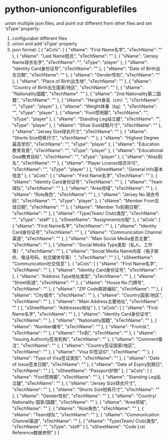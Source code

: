 # python-unionconfigurablefiles

union multiple json files, and point out different from other files and set 'sType' property:
1. configurabel different files
2. union and add 'sType' property
3. json format:
[
  {
    "aCols": [
      {
        "sName": "First Name名字",
        "sTechName": ""
      },
      {
        "sName": "Last Name姓氏",
        "sTechName": ""
      },
      {
        "sName": "Jersey Name球衣名字",
        "sTechName": "",
        "sType": "player"
      },
      {
        "sName": "Identity Card身份证号",
        "sTechName": ""
      },
      {
        "sName": "Date of Birth出生日期",
        "sTechName": ""
      },
      {
        "sName": "Gender性别",
        "sTechName": ""
      },
      {
        "sName": "Place of Birth出生地",
        "sTechName": ""
      },
      {
        "sName": "Country of Birth出生国家/地区",
        "sTechName": ""
      },
      {
        "sName": "Nationality国籍",
        "sTechName": ""
      },
      {
        "sName": "2nd Nationality第二国籍",
        "sTechName": ""
      },
      {
        "sName": "Height身高（cm）",
        "sTechName": "",
        "sType": "player"
      },
      {
        "sName": "Weight体重（kg）",
        "sTechName": "",
        "sType": "player"
      },
      {
        "sName": "Foot惯用脚",
        "sTechName": "",
        "sType": "player"
      },
      {
        "sName": "Standing Leg站立腿",
        "sTechName": "",
        "sType": "player"
      },
      {
        "sName": "Shoe Size球鞋尺寸",
        "sTechName": ""
      },
      {
        "sName": "Jersey Size球衣尺寸",
        "sTechName": ""
      },
      {
        "sName": "Shorts Size短裤尺寸",
        "sTechName": ""
      },
      {
        "sName": "Highest Degree最高学历",
        "sTechName": "",
        "sType": "player"
      },
      {
        "sName": "Education教育背景",
        "sTechName": "",
        "sType": "player"
      },
      {
        "sName": "Educational Goal教育目标",
        "sTechName": "",
        "sType": "player"
      },
      {
        "sName": "Alias别名",
        "sTechName": ""
      },
      {
        "sName": "Player License球员许可",
        "sTechName": "",
        "sType": "player"
      }
    ],
    "sSheetName": "General Info基本信息"
  },
  {
    "aCols": [
      {
        "sName": "First Name名字",
        "sTechName": ""
      },
      {
        "sName": "Identity Card身份证号",
        "sTechName": ""
      },
      {
        "sName": "Team球队",
        "sTechName": ""
      },
      {
        "sName": "Area领域",
        "sTechName": ""
      },
      {
        "sName": "Role角色",
        "sTechName": ""
      },
      {
        "sName": "Jersey No.球衣号码",
        "sTechName": "",
        "sType": "player"
      },
      {
        "sName": "Member From生效日期",
        "sTechName": ""
      },
      {
        "sName": "Member To到期日期",
        "sTechName": ""
      },
      {
        "sName": "Type(Team/ Club)类型",
        "sTechName": "",
        "sType": "staff"
      }
    ],
    "sSheetName": "Assignments分配"
  },
  {
    "aCols": [
      {
        "sName": "First Name名字",
        "sTechName": ""
      },
      {
        "sName": "Identity Card身份证号",
        "sTechName": ""
      },
      {
        "sName": "Communication Channel渠道",
        "sTechName": ""
      },
      {
        "sName": "Main Social Media是否主要",
        "sTechName": ""
      },
      {
        "sName": "Social Media Type类型（私人、工作等）",
        "sTechName": ""
      },
      {
        "sName": "Social Media Name内容（电子邮件、电话号码、社交媒体号等）",
        "sTechName": ""
      }
    ],
    "sSheetName": "Communication社交信息"
  },
  {
    "aCols": [
      {
        "sName": "First Name名字",
        "sTechName": ""
      },
      {
        "sName": "Identity Card身份证号",
        "sTechName": ""
      },
      {
        "sName": "Address Type地址类型",
        "sTechName": ""
      },
      {
        "sName": "Street街道",
        "sTechName": ""
      },
      {
        "sName": "House No.门牌号",
        "sTechName": ""
      },
      {
        "sName": "ZIP Code邮政编码",
        "sTechName": ""
      },
      {
        "sName": "City城市",
        "sTechName": ""
      },
      {
        "sName": "Country国家/地区",
        "sTechName": ""
      },
      {
        "sName": "Main Address主要地址",
        "sTechName": ""
      }
    ],
    "sSheetName": "Addresses地址"
  },
  {
    "aCols": [
      {
        "sName": "First Name名字",
        "sTechName": ""
      },
      {
        "sName": "Identity Card身份证号",
        "sTechName": ""
      },
      {
        "sName": "Nationality国籍",
        "sTechName": ""
      },
      {
        "sName": "Number编号",
        "sTechName": ""
      },
      {
        "sName": "From从",
        "sTechName": ""
      },
      {
        "sName": "To到",
        "sTechName": ""
      },
      {
        "sName": "Issuing Authority签发机构",
        "sTechName": ""
      },
      {
        "sName": "Comment备注",
        "sTechName": ""
      },
      {
        "sName": "Country签证国家/地区",
        "sTechName": ""
      },
      {
        "sName": "Visa ID签证ID",
        "sTechName": ""
      },
      {
        "sName": "Type of Visa签证类型",
        "sTechName": ""
      },
      {
        "sName": "Date of Issue签发日期",
        "sTechName": ""
      },
      {
        "sName": "Date of Expiry到期日",
        "sTechName": ""
      }
    ],
    "sSheetName": "Passport护照"
  },
  {
    "aCols": [
      {
        "sName": "Foot惯用脚",
        "sTechName": ""
      },
      {
        "sName": "Standing Leg站立腿",
        "sTechName": ""
      },
      {
        "sName": "Jersey Size球衣尺寸",
        "sTechName": ""
      },
      {
        "sName": "Shorts Size短裤尺寸",
        "sTechName": ""
      },
      {
        "sName": "Gender性别",
        "sTechName": ""
      },
      {
        "sName": "Country/ Nationality 国家/国籍",
        "sTechName": ""
      },
      {
        "sName": "Area领域",
        "sTechName": ""
      },
      {
        "sName": "Role角色",
        "sTechName": ""
      },
      {
        "sName": "Team球队",
        "sTechName": ""
      },
      {
        "sName": "Communication Channel渠道",
        "sTechName": ""
      },
      {
        "sName": "Type(Team/ Club)类型",
        "sTechName": "",
        "sType": "staff"
      }
    ],
    "sSheetName": "Code List Reference数据参照"
  }
]
